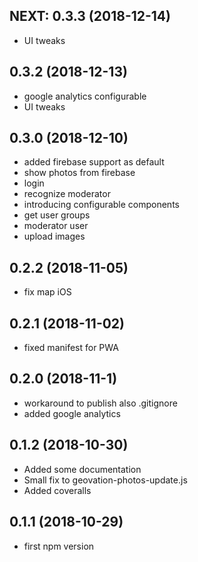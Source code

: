 ## NEXT: 0.3.3 (2018-12-14)
- UI tweaks

## 0.3.2 (2018-12-13)
- google analytics configurable
- UI tweaks

## 0.3.0 (2018-12-10)
- added firebase support as default
- show photos from firebase
- login
- recognize moderator
- introducing configurable components
- get user groups
- moderator user
- upload images

## 0.2.2 (2018-11-05)
- fix map iOS

## 0.2.1 (2018-11-02)
- fixed manifest for PWA

## 0.2.0 (2018-11-1)
- workaround to publish also .gitignore
- added google analytics

## 0.1.2 (2018-10-30)
- Added some documentation
- Small fix to geovation-photos-update.js
- Added coveralls

## 0.1.1 (2018-10-29)
- first npm version
